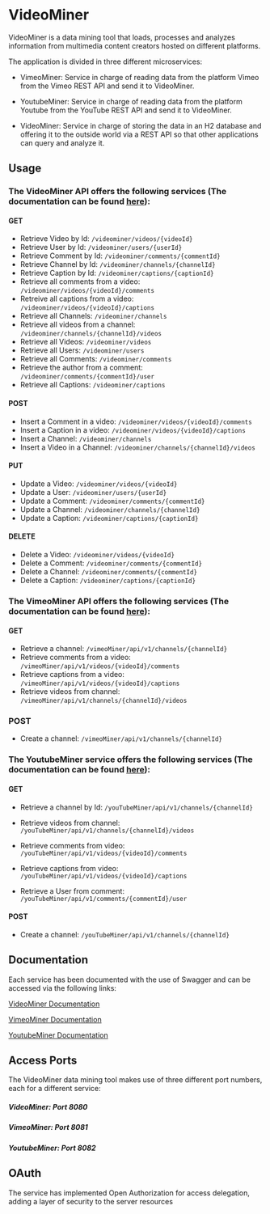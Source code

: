 # VideoMiner

VideoMiner is a data mining tool that loads, processes and analyzes information from multimedia content creators hosted on different platforms.

The application is divided in three different microservices:

- VimeoMiner: Service in charge of reading data from the platform Vimeo  from the Vimeo REST API and send it to VideoMiner. 

- YoutubeMiner: Service in charge of reading data from the platform Youtube  from the YouTube REST API and send it to VideoMiner.

- VideoMiner: Service in charge of storing the data in an H2 database and offering it to the outside world via a REST API so that other applications can query and analyze it.

## Usage

### The VideoMiner API offers the following services (The documentation can be found [here](http://localhost:8080/swagger-ui/index.html#/channels/findAll_1)):
#### GET
- Retrieve Video by Id: 
```/videominer/videos/{videoId}```
- Retrieve User by Id: 
```/videominer/users/{userId}```
- Retrieve Comment by Id: 
```/videominer/comments/{commentId}```
- Retrieve Channel by Id: 
```/videominer/channels/{channelId}```
- Retrieve Caption by Id: 
```/videominer/captions/{captionId}```
- Retrieve all comments from a video: 
```/videominer/videos/{videoId}/comments```
- Retreive all captions from a video: 
```/videominer/videos/{videoId}/captions```
- Retrieve all Channels: ``` /videominer/channels ```
- Retrieve all videos from a channel: ``` /videominer/channels/{channelId}/videos ```
- Retrieve all Videos: ``` /videominer/videos  ```
- Retrieve all Users: ``` /videominer/users ```
- Retrieve all Comments: ``` /videominer/comments ```
- Retrieve the author from a comment: ``` /videominer/comments/{commentId}/user ```
- Retrieve all Captions: ``` /videominer/captions ```

#### POST
- Insert a Comment in a video: ``` /videominer/videos/{videoId}/comments ```
- Insert a Caption in a video: ``` /videominer/videos/{videoId}/captions ```
- Insert a Channel: ``` /videominer/channels ```
- Insert a Video in a Channel: ``` /videominer/channels/{channelId}/videos ``` 

#### PUT
- Update a Video: ``` /videominer/videos/{videoId} ```
- Update a User: ``` /videominer/users/{userId} ```
- Update a Comment: ``` /videominer/comments/{commentId} ```
- Update a Channel: ``` /videominer/channels/{channelId} ```
- Update a Caption: ``` /videominer/captions/{captionId} ```

#### DELETE
- Delete a Video: ``` /videominer/videos/{videoId} ```
- Delete a Comment: ``` /videominer/comments/{commentId} ```
- Delete a Channel: ``` /videominer/comments/{commentId} ```
- Delete a Caption: ``` /videominer/captions/{captionId} ```


### The VimeoMiner API offers the following services (The documentation can be found [here](http://localhost:8081/swagger-ui/index.html#/channels/findAll_1)):

#### GET
- Retrieve a channel: 
```/vimeoMiner/api/v1/channels/{channelId}```
- Retrieve comments from a video: 
```/vimeoMiner/api/v1/videos/{videoId}/comments```
- Retrieve captions from a video: 
```/vimeoMiner/api/v1/videos/{videoId}/captions```
- Retrieve videos from channel: 
```/vimeoMiner/api/v1/channels/{channelId}/videos```
### POST
- Create a channel: 
```/vimeoMiner/api/v1/channels/{channelId}```
### The YoutubeMiner service offers the following services (The documentation can be found [here](http://localhost:8082/swagger-ui/index.html#/)):

#### GET
- Retrieve a channel by Id:  ```/youTubeMiner/api/v1/channels/{channelId}```
- Retrieve videos from channel: ```/youTubeMiner/api/v1/channels/{channelId}/videos```

- Retrieve comments from video: ```/youTubeMiner/api/v1/videos/{videoId}/comments```

- Retrieve captions from video: ```/youTubeMiner/api/v1/videos/{videoId}/captions```

- Retrieve a User from comment: ```/youTubeMiner/api/v1/comments/{commentId}/user```

#### POST
- Create a channel: ```/youTubeMiner/api/v1/channels/{channelId}```

## Documentation

Each service has been documented with the use of Swagger and can be accessed via the following links:

[VideoMiner Documentation](http://localhost:8080/swagger-ui/index.html#/channels/findAll_1)

[VimeoMiner Documentation](http://localhost:8081/swagger-ui/index.html#/channels/findAll_1)

[YoutubeMiner Documentation](http://localhost:8082/swagger-ui/index.html#/channels/findAll_1)

## Access Ports

The VideoMiner data mining tool makes use of three different port numbers, each for a different service:

##### VideoMiner: Port 8080

##### VimeoMiner: Port 8081

##### YoutubeMiner: Port 8082

## OAuth
The service has implemented Open Authorization for access delegation, adding a layer of security to the server resources


